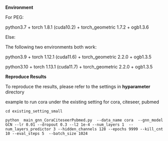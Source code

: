 **Environment**

For PEG:

python3.7 + torch 1.8.1 (cuda10.2) + torch_geometric 1.7.2 + ogb1.3.6


Else:

The following two environments both work:

python3.9 + torch 1.12.1 (cuda11.6) + torch_geometric 2.2.0 + ogb1.3.5

python3.10 + torch 1.13.1 (cuda11.7) + torch_geometric 2.2.0 + ogb1.3.5



**Reproduce Results**



To reproduce the results, please refer to the settings in **hyparameter** directory

example to run cora under the existing setting for cora, citeseer, pubmed
```
cd existing_setting_small

python  main_gnn_CoraCiteseerPubmed.py  --data_name cora  --gnn_model GCN --lr 0.01 --dropout 0.3 --l2 1e-4 --num_layers 1  --num_layers_predictor 3 --hidden_channels 128 --epochs 9999 --kill_cnt 10 --eval_steps 5  --batch_size 1024
```


<!-- example to run cora under the existing setting for ogbl-collab, ogbl-ppa, ogbl-citation2 -->
<!-- ```
python NeighborOverlap.py   --xdp 0.4 --tdp 0.0 --pt 0.75 --gnnedp 0.0 --preedp 0.0 --predp 0.55 --gnndp 0.75  --probscale 6.5 --proboffset 4.4 --alpha 0.4  --gnnlr 0.0085 --prelr 0.0078  --batch_size 384  --ln --lnnn --predictor $model --dataset Citeseer  --epochs 100 --runs 10 --model puregcn --hiddim 256 --mplayers 1  --testbs 4096  --maskinput  --jk  --use_xlin  --tailact  --twolayerlin
``` -->



